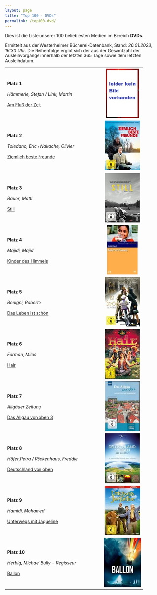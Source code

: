 ```yaml
---
layout: page
title: "Top 100 - DVDs"
permalink: /top100-dvd/
---
```

Dies ist die Liste unserer 100 beliebtesten Medien im Bereich __DVDs__. 

Ermittelt aus der Westerheimer Bücherei-Datenbank, Stand: _26.01.2023, 16:30 Uhr_. Die Reihenfolge ergibt sich der aus der Gesamtzahl der Ausleihvorgänge innerhalb der letzten 365 Tage sowie dem letzten Ausleihdatum.

<table>
<tr><td width="70%"><strong>Platz 1</strong><br><br><em>Hämmerle, Stefan / Link, Martin</em><br><br><a href="https://www.biblino.de/index.php?action=5&mnummer=12022001">Am Fluß der Zeit</a></td><td><center><a href="https://www.biblino.de/index.php?action=5&mnummer=12022001"><img src="/images/mediacovers/x160/keinbild.jpg" style="width: auto; height: auto;"></a></center></td></tr>
<tr><td width="70%"><strong>Platz 2</strong><br><br><em>Toledano, Eric / Nakache, Olivier</em><br><br><a href="https://www.biblino.de/index.php?action=5&mnummer=12016736">Ziemlich beste Freunde</a></td><td><center><a href="https://www.biblino.de/index.php?action=5&mnummer=12016736"><img src="/images/mediacovers/x160/12016736.jpg" style="width: auto; height: auto;"></a></center></td></tr>
<tr><td width="70%"><strong>Platz 3</strong><br><br><em>Bauer, Matti</em><br><br><a href="https://www.biblino.de/index.php?action=5&mnummer=12016743">Still</a></td><td><center><a href="https://www.biblino.de/index.php?action=5&mnummer=12016743"><img src="/images/mediacovers/x160/12016743.jpg" style="width: auto; height: auto;"></a></center></td></tr>
<tr><td width="70%"><strong>Platz 4</strong><br><br><em>Majidi, Majid</em><br><br><a href="https://www.biblino.de/index.php?action=5&mnummer=12016752">Kinder des Himmels</a></td><td><center><a href="https://www.biblino.de/index.php?action=5&mnummer=12016752"><img src="/images/mediacovers/x160/12016752.jpg" style="width: auto; height: auto;"></a></center></td></tr>
<tr><td width="70%"><strong>Platz 5</strong><br><br><em>Benigni, Roberto</em><br><br><a href="https://www.biblino.de/index.php?action=5&mnummer=12016751">Das Leben ist schön</a></td><td><center><a href="https://www.biblino.de/index.php?action=5&mnummer=12016751"><img src="/images/mediacovers/x160/12016751.jpg" style="width: auto; height: auto;"></a></center></td></tr>
<tr><td width="70%"><strong>Platz 6</strong><br><br><em>Forman, Milos</em><br><br><a href="https://www.biblino.de/index.php?action=5&mnummer=12016740">Hair</a></td><td><center><a href="https://www.biblino.de/index.php?action=5&mnummer=12016740"><img src="/images/mediacovers/x160/12016740.jpg" style="width: auto; height: auto;"></a></center></td></tr>
<tr><td width="70%"><strong>Platz 7</strong><br><br><em>Allgäuer Zeitung</em><br><br><a href="https://www.biblino.de/index.php?action=5&mnummer=12019008">Das Allgäu von oben 3</a></td><td><center><a href="https://www.biblino.de/index.php?action=5&mnummer=12019008"><img src="/images/mediacovers/x160/12019008.jpg" style="width: auto; height: auto;"></a></center></td></tr>
<tr><td width="70%"><strong>Platz 8</strong><br><br><em>Höfer,Petra / Röckenhaus, Freddie</em><br><br><a href="https://www.biblino.de/index.php?action=5&mnummer=12016739">Deutschland von oben</a></td><td><center><a href="https://www.biblino.de/index.php?action=5&mnummer=12016739"><img src="/images/mediacovers/x160/12016739.jpg" style="width: auto; height: auto;"></a></center></td></tr>
<tr><td width="70%"><strong>Platz 9</strong><br><br><em>Hamidi, Mohamed</em><br><br><a href="https://www.biblino.de/index.php?action=5&mnummer=12018229">Unterwegs mit Jaqueline</a></td><td><center><a href="https://www.biblino.de/index.php?action=5&mnummer=12018229"><img src="/images/mediacovers/x160/12018229.jpg" style="width: auto; height: auto;"></a></center></td></tr>
<tr><td width="70%"><strong>Platz 10</strong><br><br><em>Herbig, Michael Bully - Regisseur</em><br><br><a href="https://www.biblino.de/index.php?action=5&mnummer=12021287">Ballon</a></td><td><center><a href="https://www.biblino.de/index.php?action=5&mnummer=12021287"><img src="/images/mediacovers/x160/12021287.jpg" style="width: auto; height: auto;"></a></center></td></tr>
</table>
